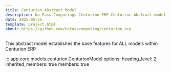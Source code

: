 ```yaml
---
title: Centurion Abstract Model
description: No Fuss Computings Centurion ERP Centurion Abstract model documentation.
date: 2025-05-25
template: project.html
about: https://github.com/nofusscomputing/centurion_erp
---
```


This abstract model establishes the base features for ALL models within Centurion ERP

::: app.core.models.centurion.CenturionModel
    options:
        heading_level: 2
        inherited_members: true
        members: true
